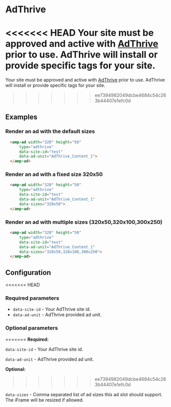 <!---
Copyright 2017 The AMP HTML Authors. All Rights Reserved.

Licensed under the Apache License, Version 2.0 (the "License");
you may not use this file except in compliance with the License.
You may obtain a copy of the License at

      http://www.apache.org/licenses/LICENSE-2.0

Unless required by applicable law or agreed to in writing, software
distributed under the License is distributed on an "AS-IS" BASIS,
WITHOUT WARRANTIES OR CONDITIONS OF ANY KIND, either express or implied.
See the License for the specific language governing permissions and
limitations under the License.
-->

# AdThrive

<<<<<<< HEAD
Your site must be approved and active with [AdThrive](http://www.adthrive.com) prior to use. AdThrive will install or provide specific tags for your site.
=======
Your site must be approved and active with [AdThrive](http://www.adthrive.com) prior to use.
AdThrive will install or provide specific tags for your site.
>>>>>>> ee7394982049dcbe4684c54c263b44407e1efc0d

## Examples

### Render an ad with the default sizes
```html
  <amp-ad width="320" height="50"
      type="adthrive"
      data-site-id="test"
      data-ad-unit="AdThrive_Content_1">
  </amp-ad>
```

### Render an ad with a fixed size 320x50
```html
  <amp-ad width="320" height="50"
      type="adthrive"
      data-site-id="test"
      data-ad-unit="AdThrive_Content_1"
      data-sizes="320x50">
  </amp-ad>
```

### Render an ad with multiple sizes (320x50,320x100,300x250)
```html
  <amp-ad width="320" height="50"
      type="adthrive"
      data-site-id="test"
      data-ad-unit="AdThrive_Content_1"
      data-sizes="320x50,320x100,300x250">
  </amp-ad>
```

## Configuration

<<<<<<< HEAD
### Required parameters

* `data-site-id` - Your AdThrive site id.
* `data-ad-unit` - AdThrive provided ad unit.

### Optional parameters
=======
__Required:__

`data-site-id` - Your AdThrive site id.

`data-ad-unit` - AdThrive provided ad unit.

__Optional:__
>>>>>>> ee7394982049dcbe4684c54c263b44407e1efc0d

`data-sizes` - Comma separated list of ad sizes this ad slot should support. The iFrame will be resized if allowed.
